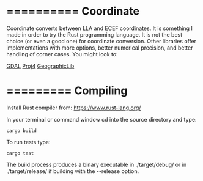 ==========
Coordinate
==========
Coordinate converts between LLA and ECEF coordinates. It is something I made in order to try the Rust programming language. It is not the best choice (or even a good one) for coordinate conversion. Other libraries offer implementations with more options, better numerical precision, and better handling of corner cases. You might look to:

[GDAL]
[Proj4]
[GeographicLib]

=========
Compiling
=========
Install Rust compiler from:
https://www.rust-lang.org/

In your terminal or command window cd into the source directory and type:

```shell
cargo build
```

To run tests type:

```shell
cargo test
```

The build process produces a binary executable in ./target/debug/ or in ./target/release/ if building with the --release option.

[GDAL]: http://www.gdal.org/
[Proj4]: https://github.com/OSGeo/proj.4
[GeographicLib]: http://geographiclib.sourceforge.net/